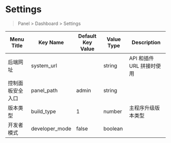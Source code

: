 # Settings

> Panel > Dashboard > Settings

| Menu Title | Key Name | Default Key Value | Value Type | Description |
| --- | --- | --- | --- | --- |
| 后端网址 | system_url |  | string | API 和插件 URL 拼接时使用 |
| 控制面板安全入口 | panel_path | admin | string |  |
| 版本类型 | build_type | 1 | number | 主程序升级版本类型 |
| 开发者模式 | developer_mode | false | boolean |  |
